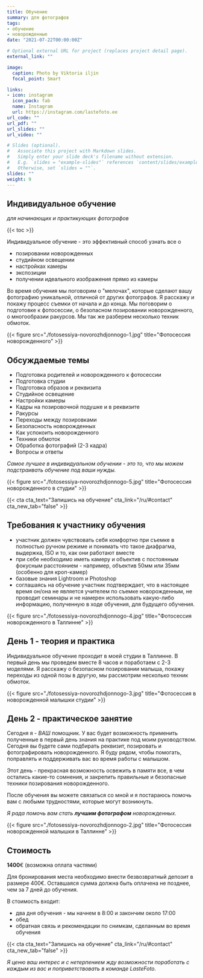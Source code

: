 ```yaml
---
title: Обучение
summary: для фотографов
tags:
- обучение 
- новорожденные
date: "2021-07-22T00:00:00Z"

# Optional external URL for project (replaces project detail page).
external_link: ""

image:
  caption: Photo by Viktoria iljin
  focal_point: Smart

links:
- icon: instagram
  icon_pack: fab
  name: Instagram 
  url: https://instagram.com/lastefoto.ee
url_code: ""
url_pdf: ""
url_slides: ""
url_video: ""

# Slides (optional).
#   Associate this project with Markdown slides.
#   Simply enter your slide deck's filename without extension.
#   E.g. `slides = "example-slides"` references `content/slides/example-slides.md`.
#   Otherwise, set `slides = ""`.
slides: ""
weight: 9
---
```

## Индивидуальное обучение
_для начинающих и практикующих фотографов_

{{< toc >}}

Индивидуальное обучение - это эффективный способ узнать все о

- позировании новорожденных
- студийном освещении
- настройках камеры
- экспозиции
- получении идеального изображения прямо из камеры 


Во время обучения мы поговорим о "мелочах", которые сделают вашу фотографию уникальной, отличной от других фотографов. Я расскажу и покажу процесс съемки от начала и до конца. Мы поговорим о подготовке к фотосессии, о безопасном позировании новорожденного, о многообразии ракурсов. Мы так же разберем несколько техник обмоток.

{{< figure src="./fotosessiya-novorozhdjonnogo-1.jpg" title="Фотосессия новорожденного" >}}

## Обсуждаемые темы
- Подготовка родителей и новорожденного к фотосессии
- Подготовка студии
- Подготовка образов и реквизита
- Студийное освещение
- Настройки камеры
- Кадры на позировочной подушке и в реквизите
- Ракурсы
- Переходы между позировками
- Безопасность новорожденных
- Как успокоить новорожденного
- Техники обмоток
- Обработка фотографий (2-3 кадра)
- Вопросы и ответы

_Самое лучшее в индивидуальном обучении - это то, что мы можем подстраивать обучение под ваши нужды._

{{< figure src="./fotosessiya-novorozhdjonnogo-5.jpg" title="Фотосессия новорожденного в студии" >}}

{{< cta cta_text="Запишись на обучение" cta_link="/ru/#contact" cta_new_tab="false" >}}

## Требования к участнику обучения
- участник должен чувствовать себя комфортно при съемке в полностью ручном режиме и понимать что такое диафрагма, выдержка, ISO и то, как они работают вместе
- при себе необходимо иметь камеру и объектив с постоянным фокусным расстоянием - например, объектив 50мм или 35мм (особенно для кроп-камер)
- базовые знания Lightroom и Photoshop
- соглашаясь на обучение участник подтверждает, что в настоящее время он/она не является учителем по съемке новорожденным, не проводит семинары и не намерен использовать какую-либо информацию, полученную в ходе обучения, для будущего обучения.

{{< figure src="./fotosessiya-novorozhdjonnogo-4.jpg" title="Фотосессия новорожденного в Таллинне" >}}

## День 1 - теория и практика
Индивидуальное обучение проходит в моей студии в Таллинне. В первый день мы проведем вместе 8 часов и поработаем с 2-3 моделями. Я расскажу о безопасном позировании малыша, покажу переходы из одной позы в другую, мы рассмотрим несколько техник обмоток.

{{< figure src="./fotosessiya-novorozhdjonnogo-3.jpg" title="Фотосессия в новорожденной малышки студии" >}}

## День 2 - практическое занятие
Сегодня я - *ВАШ* помощник. У вас будет возможность применить полученные в первый день знания на практике под моим руководством. 
Сегодня вы будете сами подбирать реквизит, позировать и фотографировать новорожденного. Я буду рядом, чтобы помогать, поправлять и поддерживать вас во время работы с малышом. 

Этот день - прекрасная возможность освежить в памяти все, в чем остались какие-то сомнения, и закрепить правильные и безопасные техники позирования новорожденного.

После обучения вы можете связаться со мной и я постараюсь помочь вам с любыми трудностями, которые могут возникнуть.

_Я рада помочь вам стать **лучшим фотографом** новорожденных._

{{< figure src="./fotosessiya-novorozhdjonnogo-2.jpg" title="Фотосессия новорожденной малышки в Таллинне" >}}

## Стоимость
**1400**€ 
(возможна оплата частями)

Для бронирования места необходимо внести безвозвратный депозит в размере 400€. Оставшаяся сумма должна быть оплачена не позднее, чем за 7 дней до обучения.

В стоимость входит:
- два дня обучения - мы начнем в 8:00 и закончим около 17:00
- обед
- обратная связь и рекомендации по снимкам, сделанным во время обучения

{{< cta cta_text="Запишись на обучение" cta_link="/ru/#contact" cta_new_tab="false" >}}

_Я ценю ваш интерес и с нетерпением жду возможности поработать с каждым из вас и поприветствовать в команде LasteFoto._